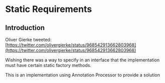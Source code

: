 # Static Requirements

## Introduction

Oliver Gierke tweeted: [https://twitter.com/olivergierke/status/968542913662803968](https://twitter.com/olivergierke/status/968542913662803968)

Wishing there was a way to specify in an interface that the implementation must have certain static factory methods.

This is an implementation using Annotation Processor to provide a solution


